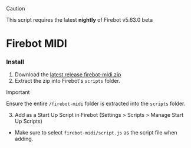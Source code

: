 > [!CAUTION]
> This script requires the latest **nightly** of Firebot v5.63.0 beta
# Firebot MIDI

### Install
1. Download the [latest release firebot-midi.zip](https://github.com/ebiggz/firebot-script-midi/releases)
2. Extract the zip into Firebot's `scripts` folder. 
> [!IMPORTANT]
> Ensure the entire `/firebot-midi` folder is extracted into the `scripts` folder.
3. Add as a Start Up Script in Firebot (Settings > Scripts > Manage Start Up Scripts)
  - Make sure to select `firebot-midi/script.js` as the script file when adding.